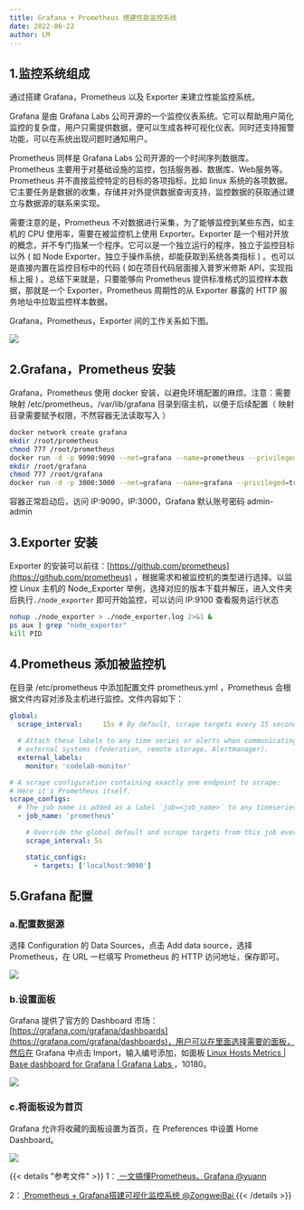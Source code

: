 ```yaml
---
title: Grafana + Prometheus 搭建性能监控系统
date: 2022-06-22
author: LM
---
```


## 1.监控系统组成

通过搭建 Grafana，Prometheus 以及 Exporter 来建立性能监控系统。

Grafana 是由 Grafana Labs 公司开源的一个监控仪表系统。它可以帮助用户简化监控的复杂度，用户只需提供数据，便可以生成各种可视化仪表。同时还支持报警功能，可以在系统出现问题时通知用户。

Prometheus 同样是 Grafana Labs 公司开源的一个时间序列数据库。Prometheus 主要用于对基础设施的监控，包括服务器、数据库、Web服务等。Prometheus 并不直接监控特定的目标的各项指标，比如 linux 系统的各项数据。它主要任务是数据的收集，存储并对外提供数据查询支持，监控数据的获取通过建立与数据源的联系来实现。

需要注意的是，Prometheus 不对数据进行采集，为了能够监控到某些东西，如主机的 CPU 使用率，需要在被监控机上使用 Exporter。Exporter 是一个相对开放的概念，并不专门指某一个程序。它可以是一个独立运行的程序，独立于监控目标以外 ( 如 Node Exporter，独立于操作系统，却能获取到系统各类指标 ) 。也可以是直接内置在监控目标中的代码 ( 如在项目代码层面接入普罗米修斯 API，实现指标上报 ) 。总结下来就是，只要能够向 Prometheus 提供标准格式的监控样本数据，那就是一个 Exporter，Prometheus 周期性的从 Exporter 暴露的 HTTP 服务地址中拉取监控样本数据。

Grafana，Prometheus，Exporter 间的工作关系如下图。

![](/images/drawingbed/img/202206221124598.png)

## 2.Grafana，Prometheus 安装

Grafana，Prometheus 使用 docker 安装，以避免环境配置的麻烦。注意：需要映射 /etc/prometheus，/var/lib/grafana 目录到宿主机，以便于后续配置（ 映射目录需要赋予权限，不然容器无法读取写入 ）

```bash
docker network create grafana
mkdir /root/prometheus
chmod 777 /root/prometheus
docker run -d -p 9090:9090 --net=grafana --name=prometheus --privileged=true -v /root/prometheus:/etc/prometheus prom/prometheus
mkdir /root/grafana
chmod 777 /root/grafana
docker run -d -p 3000:3000 --net=grafana --name=grafana --privileged=true -v /root/grafana:/var/lib/grafana grafana/grafana-oss
```

容器正常启动后，访问 IP:9090，IP:3000，Grafana 默认账号密码 admin-admin

## 3.Exporter 安装

Exporter 的安装可以前往：[https://github.com/prometheus](https://github.com/prometheus) ，根据需求和被监控机的类型进行选择。以监控 Linux 主机的 Node_Exporter 举例，选择对应的版本下载并解压，进入文件夹后执行`./node_exporter` 即可开始监控，可以访问 IP:9100 查看服务运行状态

```bash
nohup ./node_exporter > ./node_exporter.log 2>&1 &
ps aux | grep "node_exporter"
kill PID
```

## 4.Prometheus 添加被监控机

在目录 /etc/prometheus 中添加配置文件 prometheus.yml ，Prometheus 会根据文件内容对涉及主机进行监控。文件内容如下：

```yaml
global:
  scrape_interval:     15s # By default, scrape targets every 15 seconds.

  # Attach these labels to any time series or alerts when communicating with
  # external systems (federation, remote storage, Alertmanager).
  external_labels:
    monitor: 'codelab-monitor'

# A scrape configuration containing exactly one endpoint to scrape:
# Here it's Prometheus itself.
scrape_configs:
  # The job name is added as a label `job=<job_name>` to any timeseries scraped from this config.
  - job_name: 'prometheus'

    # Override the global default and scrape targets from this job every 5 seconds.
    scrape_interval: 5s

    static_configs:
      - targets: ['localhost:9090']
```

## 5.Grafana 配置

### a.配置数据源

选择 Configuration 的 Data Sources，点击 Add data source，选择 Prometheus，在 URL 一栏填写 Prometheus 的 HTTP 访问地址，保存即可。

![](/images/drawingbed/img/202206221157251.png)

### b.设置面板

Grafana 提供了官方的 Dashboard 市场：[https://grafana.com/grafana/dashboards](https://grafana.com/grafana/dashboards)，用户可以在里面选择需要的面板，然后在 Grafana 中点击 Import，输入编号添加，如面板 [ Linux Hosts Metrics | Base dashboard for Grafana | Grafana Labs ](https://grafana.com/grafana/dashboards/10180)，10180。

![](/images/drawingbed/img/202206221342648.png)

### c.将面板设为首页

Grafana 允许将收藏的面板设置为首页，在 Preferences 中设置 Home Dashboard。

![](/images/drawingbed/img/202206221349818.png)

{{< details "参考文件" >}} 
1：[ 一文搞懂Prometheus、Grafana  @yuann ](https://cloud.tencent.com/developer/article/1769920)

2：[ Prometheus + Grafana搭建可视化监控系统 @ZongweiBai ](https://www.cnblogs.com/zongwei/p/13937017.html)
{{< /details >}}